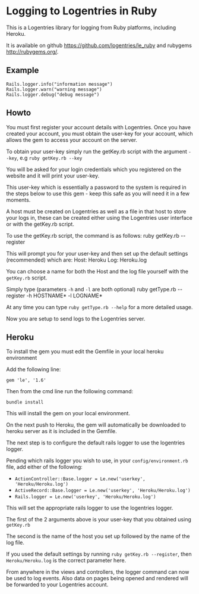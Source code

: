 Logging to Logentries in Ruby
=============================

This is a Logentries library for logging from Ruby platforms, including Heroku.

It is available on github <https://github.com/logentries/le_ruby> and rubygems
<http://rubygems.org/>.


Example
-------

    Rails.logger.info("information message")
    Rails.logger.warn("warning message")
    Rails.logger.debug("debug message")


Howto
-----

You must first register your account details with Logentries.  Once you have
created your account, you must obtain the user-key for your account, which
allows the gem to access your account on the server.

To obtain your user-key simply run the getKey.rb script with the argument
`--key`, e.g
    `ruby getKey.rb --key`

You will be asked for your login credentials which you registered on the
website and it will print your user-key.

This user-key which is essentially a password to the system is required in the
steps below to use this gem - keep this safe as you will need it in a few
moments.

A host must be created on Logentries as well as a file in that host to store
your logs in, these can be created either using the Logentries user interface
or with the getKey.rb script.

To use the getKey.rb script, the command is as follows:
    ruby getKey.rb --register

This will prompt you for your user-key and then set up the default settings
(recommended) which are:   Host: Heroku Log: Heroku.log

You can choose a name for both the Host and the log file yourself with the
`getKey.rb` script.

Simply type (parameters `-h` and `-l` are both optional)
    ruby getType.rb --register -h HOSTNAME* -l LOGNAME* 

At any time you can type `ruby getType.rb --help` for a more detailed usage.

Now you are setup to send logs to the Logentries server.

Heroku
------

To install the gem you must edit the Gemfile in your local heroku environment

Add the following line:

    gem 'le', '1.6'

Then from the cmd line run the following command:

    bundle install

This will install the gem on your local environment.

On the next push to Heroku, the gem will automatically be downloaded to heroku
server as it is included in the Gemfile.

The next step is to configure the default rails logger to use the logentries
logger.

Pending which rails logger you wish to use, in your `config/environment.rb`
file, add either of the following:

- `ActionController::Base.logger = Le.new('userkey', 'Heroku/Heroku.log')`
- `ActiveRecord::Base.logger = Le.new('userkey', 'Heroku/Heroku.log')`
- `Rails.logger = Le.new('userkey', 'Heroku/Heroku.log')`

This will set the appropriate rails logger to use the logentries logger.

The first of the 2 arguments above is your user-key that you obtained using
`getKey.rb` 

The second is the name of the host you set up followed by the name of the log
file. 

If you used the default settings by running `ruby getKey.rb --register`, then
`Heroku/Heroku.log` is the correct parameter here.

From anywhere in the views and controllers, the logger command can now be used
to log events. Also data on pages being opened and rendered will be forwarded
to your Logentries account.

